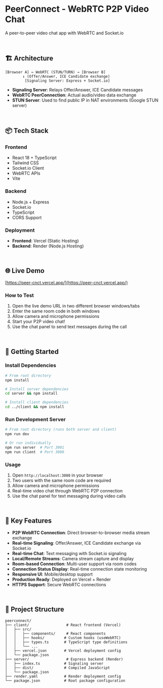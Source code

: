 # PeerConnect - WebRTC P2P Video Chat

A peer-to-peer video chat app with WebRTC and Socket.io

<br/>

## 🏗️ Architecture

```
[Browser A] ← WebRTC (STUN/TURN) → [Browser B]
        ↕ (Offer/Answer, ICE Candidate exchange)
         [Signaling Server: Express + Socket.io]
```

- **Signaling Server**: Relays Offer/Answer, ICE Candidate messages
- **WebRTC PeerConnection**: Actual audio/video data exchange
- **STUN Server**: Used to find public IP in NAT environments (Google STUN server)

<br/>

## 📦 Tech Stack

### Frontend

- React 18 + TypeScript
- Tailwind CSS
- Socket.io Client
- WebRTC APIs
- Vite

### Backend

- Node.js + Express
- Socket.io
- TypeScript
- CORS Support

### Deployment

- **Frontend**: Vercel (Static Hosting)
- **Backend**: Render (Node.js Hosting)

<br/>

## 🌐 Live Demo

[https://peer-cnct.vercel.app/](https://peer-cnct.vercel.app/)

### How to Test

1. Open the live demo URL in two different browser windows/tabs
2. Enter the same room code in both windows
3. Allow camera and microphone permissions
4. Start your P2P video chat!
5. Use the chat panel to send text messages during the call

<br/>

## 🚀 Getting Started

### Install Dependencies

```bash
# From root directory
npm install

# Install server dependencies
cd server && npm install

# Install client dependencies
cd ../client && npm install
```

### Run Development Server

```bash
# From root directory (runs both server and client)
npm run dev

# Or run individually
npm run server  # Port 3001
npm run client  # Port 3000
```

### Usage

1. Open `http://localhost:3000` in your browser
2. Two users with the same room code are required
3. Allow camera and microphone permissions
4. Real-time video chat through WebRTC P2P connection
5. Use the chat panel for text messaging during video calls

<br/>

## 🔑 Key Features

- **P2P WebRTC Connection**: Direct browser-to-browser media stream exchange
- **Real-time Signaling**: Offer/Answer, ICE Candidate exchange via Socket.io
- **Real-time Chat**: Text messaging with Socket.io signaling
- **Local/Remote Streams**: Camera stream capture and display
- **Room-based Connection**: Multi-user support via room codes
- **Connection Status Display**: Real-time connection state monitoring
- **Responsive UI**: Mobile/desktop support
- **Production Ready**: Deployed on Vercel + Render
- **HTTPS Support**: Secure WebRTC connections

<br/>

## 📁 Project Structure

```
peerconnect/
├── client/                 # React frontend (Vercel)
│   ├── src/
│   │   ├── components/     # React components
│   │   ├── hooks/         # Custom hooks (useWebRTC)
│   │   ├── types.ts       # TypeScript type definitions
│   │   └── ...
│   ├── vercel.json        # Vercel deployment config
│   └── package.json
├── server/                 # Express backend (Render)
│   ├── index.ts           # Signaling server
│   ├── dist/              # Compiled JavaScript
│   └── package.json
├── render.yaml            # Render deployment config
└── package.json           # Root package configuration
```
